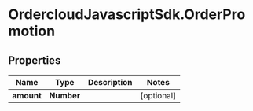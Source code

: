 # OrdercloudJavascriptSdk.OrderPromotion

## Properties
Name | Type | Description | Notes
------------ | ------------- | ------------- | -------------
**amount** | **Number** |  | [optional] 


